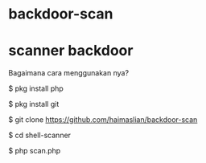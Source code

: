 # backdoor-scan


# scanner backdoor

Bagaimana cara menggunakan nya?

$ pkg install php

$ pkg install git

$ git clone https://github.com/haimaslian/backdoor-scan

$ cd shell-scanner

$ php scan.php
